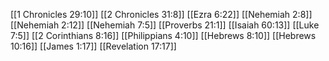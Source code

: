 [[1 Chronicles 29:10]]
[[2 Chronicles 31:8]]
[[Ezra 6:22]]
[[Nehemiah 2:8]]
[[Nehemiah 2:12]]
[[Nehemiah 7:5]]
[[Proverbs 21:1]]
[[Isaiah 60:13]]
[[Luke 7:5]]
[[2 Corinthians 8:16]]
[[Philippians 4:10]]
[[Hebrews 8:10]]
[[Hebrews 10:16]]
[[James 1:17]]
[[Revelation 17:17]]
